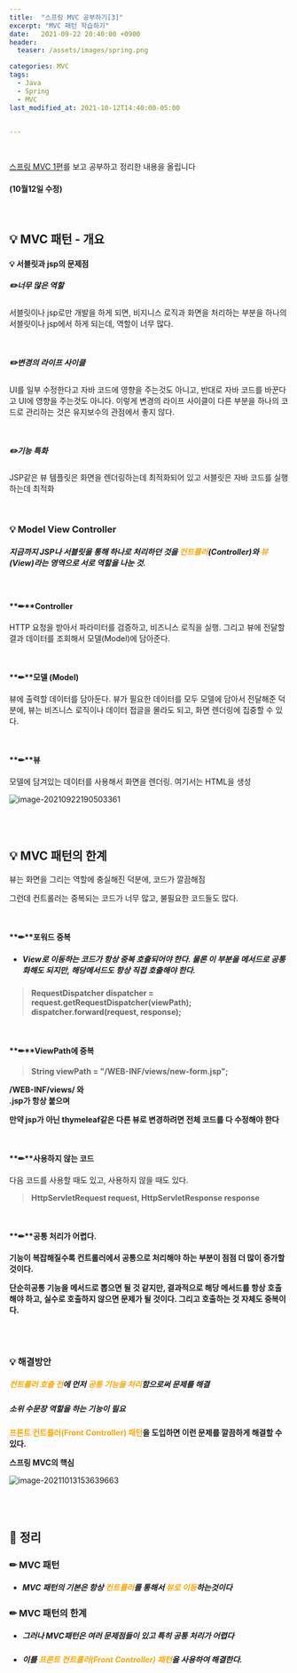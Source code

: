 ```yaml
---
title:  "스프링 MVC 공부하기[3]"
excerpt: "MVC 패턴 학습하기"
date:   2021-09-22 20:40:00 +0900
header:
  teaser: /assets/images/spring.png

categories: MVC
tags:
  - Java
  - Spring
  - MVC
last_modified_at: 2021-10-12T14:40:00-05:00


---
```


<br/>

[스프링 MVC 1편](https://www.inflearn.com/course/%EC%8A%A4%ED%94%84%EB%A7%81-mvc-1/dashboard)를 보고 공부하고 정리한 내용을 올립니다

#### (10월12일 수정)

<br/>

## 💡 MVC 패턴 - 개요

#### 💡 서블릿과 jsp의 문제점

##### **✏️**너무 많은 역할

서블릿이나 jsp로만 개발을 하게 되면, 비지니스 로직과 화면을 처리하는 부분을 하나의 서블릿이나 jsp에서 하게 되는데, 역할이 너무 많다.

<br/>

##### **✏️**변경의 라이프 사이클

UI를 일부 수정한다고 자바 코드에 영향을 주는것도 아니고, 반대로 자바 코드를 바꾼다고 UI에 영향을 주는것도 아니다. 이렇게 변경의 라이프 사이클이 다른 부분을 하나의 코드로 관리하는 것은 유지보수의 관점에서 좋지 않다.

<br/>

##### **✏️**기능 특화

JSP같은 뷰 템플릿은 화면을 렌더링하는데 최적화되어 있고 서블릿은 자바 코드를 실행하는데 최적화

<br/>

### 💡 Model View Controller

##### 지금까지 JSP나 서블릿을 통해 하나로 처리하던 것을 <span style="color:orange">컨트롤러</span>(Controller)와 <span style="color:orange">뷰</span>(View)라는 영역으로 서로 역할을 나눈 것.

<br/>

#### **✏**Controller

HTTP 요청을 받아서 파라미터를 검증하고, 비즈니스 로직을 실행. 그리고 뷰에 전달할 결과 데이터를 조회해서 모델(Model)에 담아준다.

<br/>

#### **✏**모델 (Model)

뷰에 출력할 데이터를 담아둔다. 뷰가 필요한 데이터를 모두 모델에 담아서 전달해준 덕분에, 뷰는 비즈니스 로직이나 데이터 접글을 몰라도 되고, 화면 렌더링에 집중할 수 있다.

<br/>

#### **✏**뷰

모델에 담겨있는 데이터를 사용해서 화면을 렌더링. 여기서는 HTML을 생성

![image-20210922190503361](https://raw.githubusercontent.com/ShinDongHun1/image_repo/main/img/image-20210922190503361.png)

<br/>

<br/>

## 💡 MVC 패턴의 한계

뷰는 화면을 그리는 역할에 충실해진 덕분에, 코드가 깔끔해짐

그런데 컨트롤러는 중복되는 코드가 너무 많고, 불필요한 코드들도 많다.

<br/>

#### **✏**포워드 중복

- ##### View로 이동하는 코드가 항상 중복 호출되어야 한다. 물론 이 부분을 메서드로 공통화해도 되지만, 해당메서드도 항상 직접 호출해야 한다.

> **RequestDispatcher dispatcher = request.getRequestDispatcher(viewPath);**
> **dispatcher.forward(request, response);**

<br/>

#### **✏**ViewPath에 중복

> **String viewPath = "/WEB-INF/views/new-form.jsp";**

**/WEB-INF/views/ 와<br/>.jsp가 항상 붙으며**

**만약 jsp가 아닌 thymeleaf같은 다른 뷰로 변경하려면 전체 코드를 다 수정해야 한다**

<br/>

#### **✏**사용하지 않는 코드

다음 코드를 사용할 때도 있고, 사용하지 않을 때도 있다. 

> **HttpServletRequest request, HttpServletResponse response**

<br/>

#### **✏**공통 처리가 어렵다.

**기능이 복잡해질수록 컨트롤러에서 공통으로 처리해야 하는 부분이 점점 더 많이 증가할 것이다.** 

**단순히공통 기능을 메서드로 뽑으면 될 것 같지만, 결과적으로 해당 메서드를 항상 호출해야 하고, 실수로 호출하지 않으면 문제가 될 것이다. 그리고 호출하는 것 자체도 중복이다.**

<br/>

<br/>

### 💡 해결방안

##### <span style="color:orange">컨트롤러 호출 전</span>에 먼저 <span style="color:orange">공통 기능을 처리</span>함으로써 문제를 해결

##### 소위 수문장 역할을 하는 기능이 필요

**<span style="color:orange">프론트 컨트롤러(Front Controller) 패턴</span>을 도입하면 이런 문제를 깔끔하게 해결할 수 있다.**

**스프링 MVC의 핵심**

![image-20211013153639663](../../../../../Users/huipu/AppData/Roaming/Typora/typora-user-images/image-20211013153639663.png)

<br/>

<br/>

## 🧾 정리

### **✏** MVC 패턴

- ##### MVC 패턴의 기본은 항상  <span style="color:orange">컨트롤러</span>를 통해서  <span style="color:orange">뷰로 이동</span>하는것이다



### **✏** MVC 패턴의 한계

- ##### 그러나 MVC패턴은 여러 문제점들이 있고 특히 공통 처리가 어렵다

- ##### 이를 <span style="color:orange">프론트 컨트롤러(Front Controller) 패턴</span>을 사용하여 해결한다.

